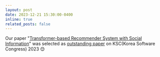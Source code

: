 ```yaml
---
layout: post
date: 2023-12-21 15:30:00-0400
inline: true
related_posts: false
---
```


Our paper "[Transformer-based Recommender System with Social Information](https://www.dbpia.co.kr/journal/articleDetail?nodeId=NODE11705165)" was selected as [outstanding paper](https://drive.google.com/file/d/1SL1hNU5-Pl0rniJgLM0Xb0krkR6I-kpW/view?usp=sharing) on KSC(Korea Software Congress) 2023 😊